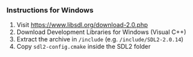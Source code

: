 ### Instructions for Windows
1. Visit https://www.libsdl.org/download-2.0.php
2. Download Development Libraries for Windows (Visual C++)
3. Extract the archive in `/include` (e.g. `/include/SDL2-2.0.14`)
4. Copy `sdl2-config.cmake` inside the SDL2 folder
